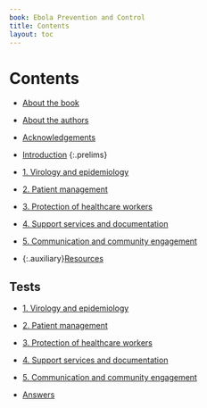 ```yaml
---
book: Ebola Prevention and Control
title: Contents
layout: toc
---
```


# Contents

*	[About the book](0-4-about-the-book.html)
*	[About the authors](0-5-about-the-authors.html)
*	[Acknowledgements](0-6-acknowledgements.html)
*	[Introduction](0-7-introduction.html)
{:.prelims}

*	[1. Virology and epidemiology](1.html)
*	[2. Patient management](2.html)
*	[3. Protection of healthcare workers](3.html)
*	[4. Support services and documentation](4.html)
*	[5. Communication and community engagement](5.html)

*	{:.auxiliary}[Resources](6.html)

## Tests

*	[1. Virology and epidemiology](test-1.html)
*	[2. Patient management](test-2.html)
*	[3. Protection of healthcare workers](test-3.html)
*	[4. Support services and documentation](test-4.html)
*	[5. Communication and community engagement](test-5.html)

*	[Answers](test-answers.html)
